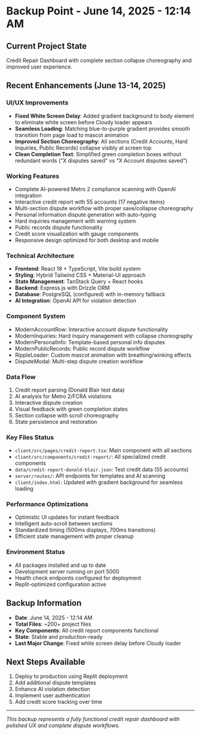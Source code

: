 # Backup Point - June 14, 2025 - 12:14 AM

## Current Project State
Credit Repair Dashboard with complete section collapse choreography and improved user experience.

## Recent Enhancements (June 13-14, 2025)

### UI/UX Improvements
- **Fixed White Screen Delay**: Added gradient background to body element to eliminate white screen before Cloudy loader appears
- **Seamless Loading**: Matching blue-to-purple gradient provides smooth transition from page load to mascot animation
- **Improved Section Choreography**: All sections (Credit Accounts, Hard Inquiries, Public Records) collapse visibly at screen top
- **Clean Completion Text**: Simplified green completion boxes without redundant words ("X disputes saved" vs "X Account disputes saved")

### Working Features
- Complete AI-powered Metro 2 compliance scanning with OpenAI integration
- Interactive credit report with 55 accounts (17 negative items)
- Multi-section dispute workflow with proper save/collapse choreography
- Personal information dispute generation with auto-typing
- Hard inquiries management with warning system
- Public records dispute functionality
- Credit score visualization with gauge components
- Responsive design optimized for both desktop and mobile

### Technical Architecture
- **Frontend**: React 18 + TypeScript, Vite build system
- **Styling**: Hybrid Tailwind CSS + Material-UI approach
- **State Management**: TanStack Query + React hooks
- **Backend**: Express.js with Drizzle ORM
- **Database**: PostgreSQL (configured) with in-memory fallback
- **AI Integration**: OpenAI API for violation detection

### Component System
- ModernAccountRow: Interactive account dispute functionality
- ModernInquiries: Hard inquiry management with collapse choreography
- ModernPersonalInfo: Template-based personal info disputes
- ModernPublicRecords: Public record dispute workflow
- RippleLoader: Custom mascot animation with breathing/winking effects
- DisputeModal: Multi-step dispute creation workflow

### Data Flow
1. Credit report parsing (Donald Blair test data)
2. AI analysis for Metro 2/FCRA violations
3. Interactive dispute creation
4. Visual feedback with green completion states
5. Section collapse with scroll choreography
6. State persistence and restoration

### Key Files Status
- `client/src/pages/credit-report.tsx`: Main component with all sections
- `client/src/components/credit-report/`: All specialized credit components
- `data/credit-report-donald-blair.json`: Test credit data (55 accounts)
- `server/routes/`: API endpoints for templates and AI scanning
- `client/index.html`: Updated with gradient background for seamless loading

### Performance Optimizations
- Optimistic UI updates for instant feedback
- Intelligent auto-scroll between sections
- Standardized timing (500ms displays, 700ms transitions)
- Efficient state management with proper cleanup

### Environment Status
- All packages installed and up to date
- Development server running on port 5000
- Health check endpoints configured for deployment
- Replit-optimized configuration active

## Backup Information
- **Date**: June 14, 2025 - 12:14 AM
- **Total Files**: ~200+ project files
- **Key Components**: All credit report components functional
- **State**: Stable and production-ready
- **Last Major Change**: Fixed white screen delay before Cloudy loader

## Next Steps Available
1. Deploy to production using Replit deployment
2. Add additional dispute templates
3. Enhance AI violation detection
4. Implement user authentication
5. Add credit score tracking over time

---
*This backup represents a fully functional credit repair dashboard with polished UX and complete dispute workflows.*